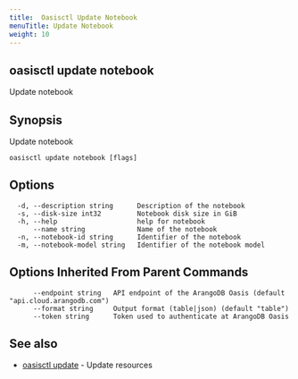 ```yaml
---
title:  Oasisctl Update Notebook
menuTitle: Update Notebook
weight: 10
---
```

## oasisctl update notebook

Update notebook

## Synopsis
Update notebook

```
oasisctl update notebook [flags]
```

## Options
```
  -d, --description string      Description of the notebook
  -s, --disk-size int32         Notebook disk size in GiB
  -h, --help                    help for notebook
      --name string             Name of the notebook
  -n, --notebook-id string      Identifier of the notebook
  -m, --notebook-model string   Identifier of the notebook model
```

## Options Inherited From Parent Commands
```
      --endpoint string   API endpoint of the ArangoDB Oasis (default "api.cloud.arangodb.com")
      --format string     Output format (table|json) (default "table")
      --token string      Token used to authenticate at ArangoDB Oasis
```

## See also
* [oasisctl update](_index.md)	 - Update resources

